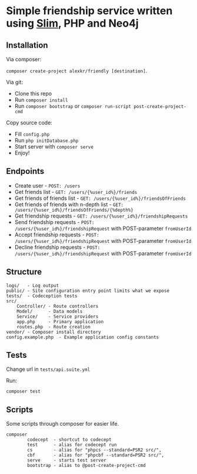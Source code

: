 # Simple friendship service written using [Slim](#https://github.com/edhaase/slim-skeleton), PHP and Neo4j

## Installation

Via composer:

`composer create-project alexkr/friendly [destination]`.

Via git:
* Clone this repo
* Run `composer install`
* Run `composer bootstrap` or `composer run-script post-create-project-cmd`

Copy source code:
* Fill `config.php`
* Run `php initDatabase.php`
* Start server with `composer serve`
* Enjoy!

## Endpoints
* Create user - `POST: /users`
* Get friends list - `GET: /users/{%user_id%}/friends`
* Get friends of friends list - `GET: /users/{%user_id%}/friendsOfFriends`
* Get friends of friends with n-depth list - `GET: /users/{%user_id%}/friendsOfFriends/{%depth%}`
* Get friendship requests - `GET: /users/{%user_id%}/friendshipRequests`
* Send friendship requests - `POST: /users/{%user_id%}/friendshipRequest` with POST-parameter `fromUserId`
* Accept friendship requests - `POST: /users/{%user_id%}/friendshipRequest` with POST-parameter `fromUserId`
* Decline friendship requests - `POST: /users/{%user_id%}/friendshipRequest` with POST-parameter `fromUserId`

## Structure
```
logs/   - Log output
public/ - Site configuration entry point limits what we expose
tests/  - Codeception tests
src/
    Controller/ - Route controllers
    Model/      - Data models
    Service/    - Service providers
    app.php     - Primary application
    routes.php  - Route creation 
vendor/ - Composer install directory
config.example.php  - Example application config constants
```

## Tests
Change url in `tests/api.suite.yml`

Run:

    composer test


## Scripts
Some scripts through composer for easier life.

```
composer
        codecept  - shortcut to codecept
        test      - alias for codecept run
        cs        - alias for "phpcs --standard=PSR2 src/",
        cbf       - alias for "phpcbf --standard=PSR2 src/",
        serve     - starts test server
        bootstrap - alias to @post-create-project-cmd
```